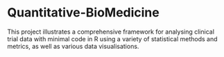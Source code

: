 # Quantitative-BioMedicine
This project illustrates a comprehensive framework for analysing clinical trial data with minimal code in R using a variety of statistical methods and metrics, as well as various data visualisations.
